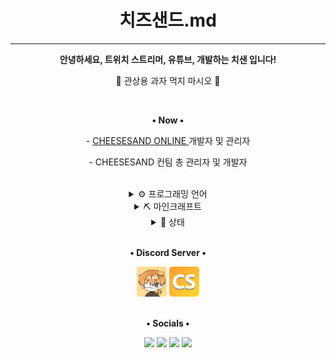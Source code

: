 <div align="center">
  <h1>치즈샌드.md</h1>
  <hr>

  <p><strong>안녕하세요, 트위치 스트리머, 유튜브, 개발하는 치샌 입니다!</strong></p>
  <p>🧀 관상용 과자 먹지 마시오 🧀</p>

  <br>

  <p>
    <p><strong>• Now •</strong></p>
    <p>- <a href="https://cheesesand.kr"> CHEESESAND ONLINE </a> 개발자 및 관리자</p>
    <p>- CHEESESAND 컨팀 총 관리자 및 개발자</p>
  </p>

  <br>

  <details><summary>⚙️ 프로그래밍 언어</summary>
    <ul>
      <a href="mailto:C"><img src="https://img.shields.io/badge/C-A8B9CC?style=for-the-badge&logo=C&logoColor=fcfcfc"></a>
      <a href="mailto:Python"><img src="https://img.shields.io/badge/Python-3776AB?style=for-the-badge&logo=Python&logoColor=fcfcfc"></a>
      <a href="mailto:Java"><img src="https://img.shields.io/badge/JAVA-f56042?&logo=oracle&style=for-the-badge&logoColor=fcfcfc"></a>
      <a href="mailto:Kotlin"><img src="https://img.shields.io/badge/Kotlin-7F52FF?style=for-the-badge&logo=Kotlin&logoColor=fcfcfc"></a>
    </ul>
  </details>

  <details><summary>⛏️ 마인크래프트</summary>
    <ul>
      <details><summary>서버</summary>
        <ul>
          <p>test 1</p>
          <p>test 2</p>
          <p>test 3</p>
        </ul>
      </details>
      <details><summary>프로젝트</summary>
        <ul>
          <p>test 1</p>
          <p>test 2</p>
          <p>test 3</p>
        </ul>
      </details>
    </ul>
  </details>

  <details><summary>📑 상태</summary>
    <ul>
      <a href="https://github.com/CheeseSand"><img src="https://github-contribution-stats.vercel.app/api/?username=CheeseSand"></a>
      <a href="https://github.com/CheeseSand"><img src="https://github-readme-stats.vercel.app/api?username=CheeseSand&count_private=true&show_icons=true&include_all_commits=true"></a>
      <a href="https://github.com/CheeseSand"><img src="http://github-profile-summary-cards.vercel.app/api/cards/profile-details?username=CheeseSand&theme=default"></a>
    <ul>
  </details>

  <br>

  <p><strong>• Discord Server •</strong></p>
  <a href="https://discord.gg/U6squ2hbyp"><img src="res/치즈샌드_디스코드.png" width="48px"></a>
  <a href="https://discord.com/df7xkSqyDP"><img src="res/CHEESESAND_ONLINE.png" width="48px"></a>

  <br>
  <br>

  <p><strong>• Socials •</strong></p>

  <a href="mailto:choijoung1479@gmail.com?subject=[GitHub] "><img src="https://img.shields.io/badge/Email-choijoung1479%40gmail.com-EA4335?&logo=gmail&style=for-the-badge&logoColor=fcfcfc"></a>
  <a href="mailto:cheesesand"><img src="https://dcbadge.vercel.app/api/shield/541524642662318080?theme=default-inverted"></a>
  <a href="https://twitch.tv/cheesesand_"><img src="https://img.shields.io/twitch/status/cheesesand_?color=%238142f5&logo=twitch&style=for-the-badge&logoColor=fcfcfc"></a>
  <a href="https://youtube.com/@CheeseSand"><img src="https://img.shields.io/youtube/channel/subscribers/UCmfTIaIkh-W_zmQElX-RYMQ?color=red&label=youtube&logo=youtube&style=for-the-badge&logoColor=fcfcfc"></a>
  <br>

</div>